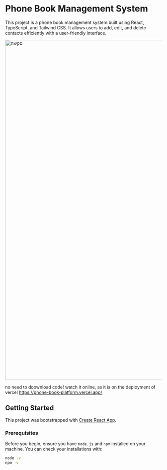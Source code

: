 # Phone Book Management System

This project is a phone book management system built using React, TypeScript, and Tailwind CSS. It allows users to add, edit, and delete contacts efficiently with a user-friendly interface.


<img width="1094" alt="סקיצה" src="https://github.com/rcanaan/phone-book-platform/assets/58044154/c1764de7-aae8-471e-99d8-051a113c366f">

no need to doownload code!
watch it online, as it is on the deployment of vercel
https://phone-book-platform.vercel.app/


## Getting Started

This project was bootstrapped with [Create React App](https://github.com/facebook/create-react-app).

### Prerequisites

Before you begin, ensure you have `node.js` and `npm` installed on your machine. You can check your installations with:

```bash
node -v
npm -v
